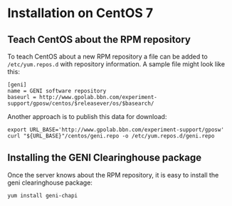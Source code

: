 Installation on CentOS 7
========================

Teach CentOS about the RPM repository
-------------------------------------

To teach CentOS about a new RPM repository a file can be added to
`/etc/yum.repos.d` with repository information. A sample file
might look like this:

```
[geni]
name = GENI software repository
baseurl = http://www.gpolab.bbn.com/experiment-support/gposw/centos/$releasever/os/$basearch/
```

Another approach is to publish this data for download:
```
export URL_BASE='http://www.gpolab.bbn.com/experiment-support/gposw'
curl "${URL_BASE}"/centos/geni.repo -o /etc/yum.repos.d/geni.repo
```

Installing the GENI Clearinghouse package
-----------------------------------------

Once the server knows about the RPM repository, it is easy to 
install the geni clearinghouse package:

```
yum install geni-chapi
```
